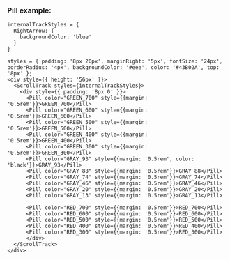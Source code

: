 ### Pill example:


    internalTrackStyles = {
      RightArrow: {
        backgroundColor: 'blue'
      }
    }

    styles = { padding: '8px 20px', marginRight: '5px', fontSize: '24px', borderRadius: '4px', backgroundColor: '#eee', color: '#43B02A', top: '8px' };
    <div style={{ height: '56px' }}>
      <ScrollTrack styles={internalTrackStyles}>
        <div style={{ padding: '8px 0' }}>
          <Pill color="GREEN_700" style={{margin: '0.5rem'}}>GREEN_700</Pill>
          <Pill color="GREEN_600" style={{margin: '0.5rem'}}>GREEN_600</Pill>
          <Pill color="GREEN_500" style={{margin: '0.5rem'}}>GREEN_500</Pill>
          <Pill color="GREEN_400" style={{margin: '0.5rem'}}>GREEN_400</Pill>
          <Pill color="GREEN_300" style={{margin: '0.5rem'}}>GREEN_300</Pill>
          <Pill color="GRAY_93" style={{margin: '0.5rem', color: 'black'}}>GRAY_93</Pill>
          <Pill color="GRAY_88" style={{margin: '0.5rem'}}>GRAY_88</Pill>
          <Pill color="GRAY_74" style={{margin: '0.5rem'}}>GRAY_74</Pill>
          <Pill color="GRAY_46" style={{margin: '0.5rem'}}>GRAY_46</Pill>
          <Pill color="GRAY_20" style={{margin: '0.5rem'}}>GRAY_20</Pill>
          <Pill color="GRAY_13" style={{margin: '0.5rem'}}>GRAY_13</Pill>

          <Pill color="RED_700" style={{margin: '0.5rem'}}>RED_700</Pill>
          <Pill color="RED_600" style={{margin: '0.5rem'}}>RED_600</Pill>
          <Pill color="RED_500" style={{margin: '0.5rem'}}>RED_500</Pill>
          <Pill color="RED_400" style={{margin: '0.5rem'}}>RED_400</Pill>
          <Pill color="RED_300" style={{margin: '0.5rem'}}>RED_300</Pill>
          </div>
      </ScrollTrack>
    </div>

